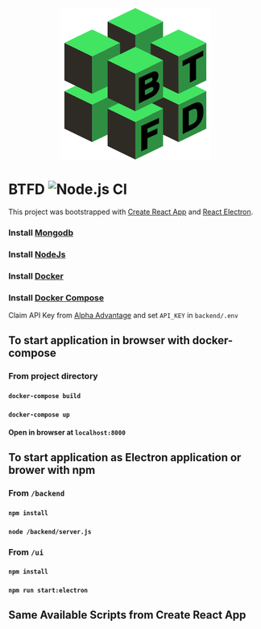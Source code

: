 <p align="center">
  <a alt="btfd" target="_blank"><img width=300 height=300 src="ui/public/btfd1.png"/></a>
</p>



# BTFD ![Node.js CI](https://github.com/MaxRickettsUy/btfd/actions/workflows/node.js.yml/badge.svg)

This project was bootstrapped with [Create React App](https://github.com/facebook/create-react-app) and [React Electron](https://github.com/MaxRickettsUy/react-electron).

### Install [Mongodb](https://docs.mongodb.com/manual/installation/)
### Install [NodeJs](https://nodejs.org/en/https://docs.mongodb.com/manual/installation/)
### Install [Docker](https://docs.docker.com/engine/install/)
### Install [Docker Compose](https://docs.docker.com/compose/install/)

Claim API Key from [Alpha Advantage](https://www.alphavantage.co/support/#api-key) and set `API_KEY` in `backend/.env`

## To start application in browser with docker-compose

### From project directory
#### `docker-compose build`
#### `docker-compose up`
#### Open in browser at `localhost:8000`

## To start application as Electron application or brower with npm

### From `/backend`
#### `npm install`
#### `node /backend/server.js`

### From `/ui`
#### `npm install`
#### `npm run start:electron`

## Same Available Scripts from Create React App
